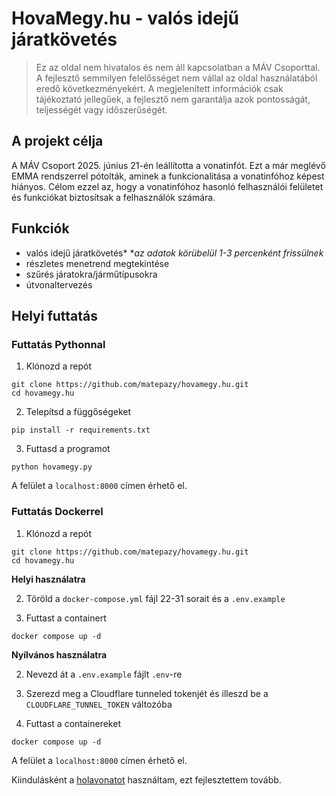 # HovaMegy.hu - valós idejű járatkövetés

> Ez az oldal nem hivatalos és nem áll kapcsolatban a MÁV Csoporttal. A fejlesztő semmilyen felelősséget nem vállal az oldal használatából eredő következményekért. A megjelenített információk csak tájékoztató jellegűek, a fejlesztő nem garantálja azok pontosságát, teljességét vagy időszerűségét.

## A projekt célja
A MÁV Csoport 2025. június 21-én leállította a vonatinfót. Ezt a már meglévő EMMA rendszerrel pótolták, aminek a funkcionalitása a vonatinfóhoz képest hiányos.
Célom ezzel az, hogy a vonatinfóhoz hasonló felhasználói felületet és funkciókat biztosítsak a felhasználók számára.

## Funkciók
- valós idejű járatkövetés*
**az adatok körübelül 1-3 percenként frissülnek*
- részletes menetrend megtekintése
- szűrés járatokra/járműtípusokra
- útvonaltervezés



## Helyi futtatás
### Futtatás Pythonnal
1. Klónozd a repót
```
git clone https://github.com/matepazy/hovamegy.hu.git
cd hovamegy.hu
```
2. Telepítsd a függőségeket
```
pip install -r requirements.txt
```

3. Futtasd a programot
```
python hovamegy.py
```

A felület a `localhost:8000` címen érhető el.


### Futtatás Dockerrel
1. Klónozd a repót
```
git clone https://github.com/matepazy/hovamegy.hu.git
cd hovamegy.hu
```

**Helyi használatra**

2. Töröld a `docker-compose.yml` fájl 22-31 sorait és a `.env.example`


3. Futtast a containert
```
docker compose up -d
```

**Nyílvános használatra**

2. Nevezd át a `.env.example` fájlt `.env`-re

3. Szerezd meg a Cloudflare tunneled tokenjét és illeszd be a `CLOUDFLARE_TUNNEL_TOKEN` változóba

4. Futtast a containereket
```
docker compose up -d
```

A felület a `localhost:8000` címen érhető el.


Kiindulásként a [holavonatot](https://gitlab.com/holavonat1/holavonat-web) használtam, ezt fejlesztettem tovább.